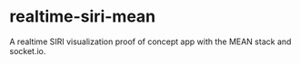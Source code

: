 realtime-siri-mean
==================

A realtime SIRI  visualization proof of concept app with the MEAN stack and socket.io.
